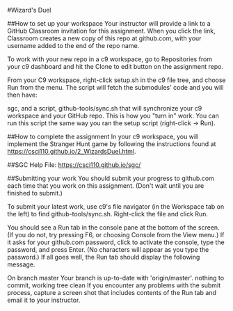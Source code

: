 #Wizard's Duel

##How to set up your workspace
Your instructor will provide a link to a GitHub Classroom invitation for this assignment. When you click the link, Classroom creates a new copy of this repo at github.com, with your username added to the end of the repo name.

To work with your new repo in a c9 workspace, go to Repositories from your c9 dashboard and hit the Clone to edit button on the assignment repo.

From your C9 workspace, right-click setup.sh in the c9 file tree, and choose Run from the menu. The script will fetch the submodules' code and you will then have:

sgc, and a script, github-tools/sync.sh that will synchronize your c9 workspace and your GitHub repo. This is how you "turn in" work. You can run this script the same way you ran the setup script (right-click -> Run).

##How to complete the assignment
In your c9 workspace, you will implement the Stranger Hunt game by following the instructions found at https://csci110.github.io/2_WizardsDuel.html.

##SGC Help File:
https://csci110.github.io/sgc/

##Submitting your work
You should submit your progress to github.com each time that you work on this assignment. (Don't wait until you are finished to submit.)

To submit your latest work, use c9's file navigator (in the Workspace tab on the left) to find github-tools/sync.sh. Right-click the file and click Run.

You should see a Run tab in the console pane at the bottom of the screen. (If you do not, try pressing F6, or choosing Console from the View menu.) If it asks for your github.com password, click to activate the console, type the password, and press Enter. (No characters will appear as you type the password.) If all goes well, the Run tab should display the following message.

On branch master
Your branch is up-to-date with 'origin/master'.
nothing to commit, working tree clean
If you encounter any problems with the submit process, capture a screen shot that includes contents of the Run tab and email it to your instructor.
